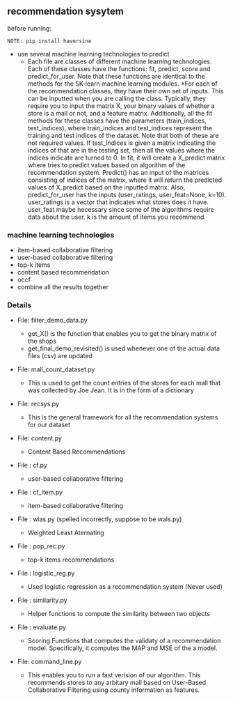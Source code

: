 ## recommendation sysytem

before running: 

    NOTE: pip install haversine

* use several machine learning technologies to predict
	* Each file are classes of different machine learning technologies. Each of these classes have the functions: fit, predict, score and predict_for_user. Note that these functions are identical to the methods for the SK-learn machine learning modules.
	*For each of the recommendation classes, they have their own set of inputs. This can be inputted when you are calling the class. Typically, they require you to input the matrix X, your binary values of whether a store is a mall or not, and a feature matrix. Additionally, all the fit methods for these classes have the parameters (train_indices, test_indices), where train_indices and test_indices represent the training and test indices of the dataset. Note that both of these are not required values. If test_indices is given a matrix indicating the indices of that are in the testing set, then all the values where the indices indicate are turned to 0. In fit, it will create a X_predict matrix where tries to predict values based on algorithm of the recommendation system. Predict() has an input of the matrices consisting of indices of the matrix, where it will return the predicted values of X_predict based on the inputted matrix. Also, predict_for_user has the inputs (user_ratings, user_feat=None, k=10). user_ratings is a vector that indicates what stores does it have. user_feat maybe necessary since some of the algorithms require data about the user. k is the amount of items you recommend. 


### machine learning technologies
* item-based collaborative filtering
* user-based collaborative filtering
* top-k items
* content based recommendation
* occf
* combine all the results together

### Details

* File: filter_demo_data.py
    * get_X() is the function that enables you to get the binary matrix of the shops
    * get_final_demo_revisited() is used whenever one of the actual data files (csv) are updated

* File: mall_count_dataset.py
	* This is used to get the count entries of the stores for each mall that was collected by Joe Jean. It is in the form of a dictionary

* File: recsys.py
	* This is the general framework for all the recommendation systems for our dataset

* File: content.py
    * Content Based Recommendations

* File : cf.py
    * user-based collaborative filtering

* File : cf_item.py
    * item-based collaborative filtering

 * File : wlas.py (spelled incorrectly, suppose to be wals.py)
    * Weighted Least Aternating 

* File : pop_rec.py
    * top-k items recommendations

* File : logistic_reg.py
    * Used logistic regression as a recommendation system (Never used)

* File : similarity.py
    * Helper functions to compute the similarity between two objects
    
* File : evaluate.py
	* Scoring Functions that computes the validaty of a recommendation model. Specifically, it computes the MAP and MSE of the a model.

* File: command_line.py
	* This enables you to run a fast verision of our algorithm. This recommends stores to any arbitary mall based on User-Based Collaborative Filtering using county information as features.

